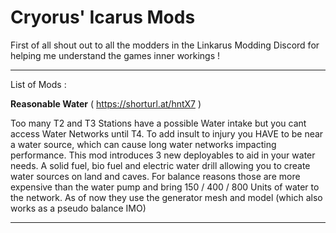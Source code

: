# Cryorus' Icarus Mods

First of all shout out to all the modders in the Linkarus Modding Discord for helping me understand the games inner workings ! 

---
List of Mods : 

**Reasonable Water** ( https://shorturl.at/hntX7 )

Too many T2 and T3 Stations have a possible Water intake but you cant access Water Networks until T4.
To add insult to injury you HAVE to be near a water source, which can cause long water networks impacting performance. 
This mod introduces 3 new deployables to aid in your water needs. 
A solid fuel, bio fuel and electric water drill allowing you to create water sources on land and caves.
For balance reasons those are more expensive than the water pump and bring 150 / 400 / 800 Units of water to the network.
As of now they use the generator mesh and model (which also works as a pseudo balance IMO)

---
